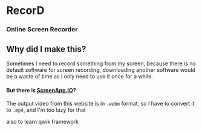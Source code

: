 # RecorD

### Online Screen Recorder

## Why did I make this?

Sometimes I need to record something from my screen, because there is no default software for screen recording, downloading another software would be a waste of time as I only need to use it once for a while.

#### But there is [ScreenApp.IO](https://screenapp.io/)?

The output video from this website is in `.webm` format, so I have to convert it to `.mp4`, and I'm too lazy for that

also to learn qwik framework

